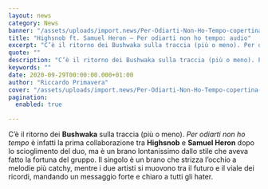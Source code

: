 ```yaml
---
layout: news
category: News
banner: "/assets/uploads/import.news/Per-Odiarti-Non-Ho-Tempo-copertina-1024x1024.jpg"
title: "Highsnob ft. Samuel Heron – Per odiarti non ho tempo: audio"
excerpt: "C’è il ritorno dei Bushwaka sulla traccia (più o meno). Per odiarti non ho tempo è infatti la prima collaborazione tra Highsnob e Samuel Heron dopo lo scioglimento del duo, ma è un brano lontanissimo dallo stile che aveva fatto la fortuna del gruppo. Il singolo è un brano che strizza l’occhio a melodie più [&hellip"
quote: ""
description: "C’è il ritorno dei Bushwaka sulla traccia (più o meno). Per odiarti non ho tempo è infatti la prima collaborazione tra Highsnob e Samuel Heron dopo lo scioglimento del duo, ma è un brano lontanissimo dallo stile che aveva fatto la fortuna del gruppo. Il singolo è un brano che strizza l’occhio a melodie più [&hellip"
keywords: ""
date: 2020-09-29T00:00:00.000+01:00
author: "Riccardo Primavera"
cover: "/assets/uploads/import.news/Per-Odiarti-Non-Ho-Tempo-copertina-1024x1024.jpg"
pagination:
  enabled: true

---
```


C’è il ritorno dei **Bushwaka** sulla traccia (più o meno). _Per odiarti non ho tempo_ è infatti la prima collaborazione tra **Highsnob** e **Samuel Heron** dopo lo scioglimento del duo, ma è un brano lontanissimo dallo stile che aveva fatto la fortuna del gruppo. Il singolo è un brano che strizza l’occhio a melodie più catchy, mentre i due artisti si muovono tra il futuro e il viale dei ricordi, mandando un messaggio forte e chiaro a tutti gli hater.